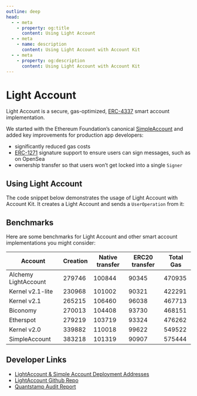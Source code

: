 ```yaml
---
outline: deep
head:
  - - meta
    - property: og:title
      content: Using Light Account
  - - meta
    - name: description
      content: Using Light Account with Account Kit
  - - meta
    - property: og:description
      content: Using Light Account with Account Kit
---
```


# Light Account

Light Account is a secure, gas-optimized, [ERC-4337](https://eips.ethereum.org/EIPS/eip-4337) smart account implementation.

We started with the Ethereum Foundation’s canonical [SimpleAccount](https://github.com/eth-infinitism/account-abstraction/blob/develop/contracts/samples/SimpleAccount.sol) and added key improvements for production app developers:

- significantly reduced gas costs
- [ERC-1271](https://eips.ethereum.org/EIPS/eip-1271) signature support to ensure users can sign messages, such as on OpenSea
- ownership transfer so that users won’t get locked into a single `Signer`

## Using Light Account

The code snippet below demonstrates the usage of Light Account with Account Kit. It creates a Light Account and sends a `UserOperation` from it:

<!--@include: ../../getting-started.md{56,68}-->

## Benchmarks

Here are some benchmarks for Light Account and other smart account implementations you might consider:

| Account              | Creation | Native transfer | ERC20 transfer | Total Gas |
| -------------------- | -------- | --------------- | -------------- | --------- |
| Alchemy LightAccount | 279746   | 100844          | 90345          | 470935    |
| Kernel v2.1-lite     | 230968   | 101002          | 90321          | 422291    |
| Kernel v2.1          | 265215   | 106460          | 96038          | 467713    |
| Biconomy             | 270013   | 104408          | 93730          | 468151    |
| Etherspot            | 279219   | 103719          | 93324          | 476262    |
| Kernel v2.0          | 339882   | 110018          | 99622          | 549522    |
| SimpleAccount        | 383218   | 101319          | 90907          | 575444    |

## Developer Links

- [LightAccount & Simple Account Deployment Addresses](/smart-accounts/accounts/deployment-addresses)
- [LightAccount Github Repo](https://github.com/alchemyplatform/light-account)
- [Quantstamp Audit Report](https://github.com/alchemyplatform/light-account/blob/main/Quantstamp-Audit.pdf)
